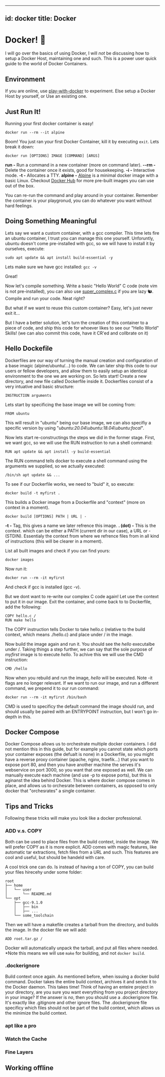 
---
id: docker
title: Docker
---

# Docker! :whale2:

I will go over the basics of using Docker, I will *not* be discussing how to setup a Docker Host, maintaining one and such. This is a power user quick guide to the world of Docker Containers.

## Environment
If you are online, use [play-with-docker](https://labs.play-with-docker.com) to experiment. Else setup a Docker Host by yourself, or Use an existing one.

## Just Run It!
Running your first docker container is easy!

	docker run --rm --it alpine

Boom! You just ran your first Docker Container, kill it by executing `exit`.
Lets break it down:

	docker run [OPTIONS] IMAGE [COMMAND] [ARGS]

**run -**  Run a command in a new container (more on command later).
**--rm -** Delete the container once it exists, good for housekeeping.
**-i -**  Interactive mode.
**-t -** Allocates a TTY.
**alpine -** [Alpine](https://hub.docker.com/_/alpine) is a minimal docker image with a basic Linux. Checkout [Docker Hub](https://hub.docker.com/search) for more pre-built images you can use out of the box.

You can re-run the command and play around in your container. Remember the container is your playgronud, you can do whatever you want without hard feelings.


## Doing Something Meaningful
Lets say we want a custom container, with a gcc compiler.
This time lets fire an ubuntu container, I trust you can manage this one yourself.
Unforuntly, ubuntu doesn't come pre-installed with gcc, so we will have to install it by ourselves, execute:

	sudo apt update && apt install build-essential -y
	
Lets make sure we have gcc installed:
`gcc -v`

Great!

Now let's compile something. Write a basic "Hello World" C code (note vim is not pre-installed), you can also use [super_complex.c](./super_complex.c) if you are lazy :chipmunk:.
Compile and run your code.
Neat right?

But what if we want to reuse this custom container?
Easy, let's just never exit it...

But I have a better solution, let's turn the creation of this container to a piece of code, and ship this code for whoever likes to see our "Hello World" Skills! (we can also commit this code, have it CR'ed and collbrate on it)

## Hello Dockefile

Dockerfiles are our way of turning the manual creation and configuration of a base imagic (alpine/ubuntu/...) to code. We can later ship this code to our users or fellow developers, and allow them to easily setup an identical environment to the one we are working on.
So lets start!
Create a new directory, and new file called Dockerfile inside it.
Dockerfiles consist of a very intuative and basic structure:

	INSTRUCTION arguments

Lets start by specificing the base image we will be coming from:

	FROM ubuntu
	
This will result in "ubuntu" being our base image, we can also specifiy a specific version by using "*ubuntu:20.04\ubuntu:18.04\ubuntu:focal*".

Now lets start re-constructings the steps we did in the former stage.
First, we want gcc, so we will use the RUN instruction to run a shell command:
	
	RUN apt update && apt install -y build-essential

The RUN command tells docker to execute a shell command using the arguments we supplied, so we actually executed:

	/bin/sh apt update && ...
	
To see if our Dockerfile works, we need to "buid" it, so execute:

	docker build -t myfirst .

This builds a Docker image from a Dockerfile and "context" (more on context in a moment).

	docker build [OPTIONS] PATH | URL | -

**-t -** Tag, this gives a name we later refrence this image.
**. (dot) -** This is the context. which can be either a PATH (current dir in our case), a URL or - (STDIN). Essentialy the context from where we refrence files from in all kind of instructions (this will be clearer in a moment). 

List all built images and check if you can find yours:

	docker images

Now run it:	

	docker run --rm -it myfirst
	
And check if gcc is installed (gcc -v).

But we dont want to re-write our complex C code again! Let use the context to put it in our image.
Exit the container, and come back to to Dockerfile, add the following:

	COPY hello.c /
	RUN make hello

The COPY instruction tells Docker to take hello.c (relative to the build context, which means ./hello.c) and place under / in the image.

Now build the image again and run it. You should see the *hello* executalbe under /.
 Taking things a step further, we can say that the sole purpose of *myfirst* image is to execute *hello*. To achive this we will use the CMD instruction:
	
	CMD /hello

Now when you rebuild and run the image, *hello* will be executed. Note -it flags are no longer relevant. If we want to run our image, and run a different command, we prepend it to our run command:

	docker run --rm -it myfirst /bin/bash

CMD is used to specificy the default command the image should run, and should usually be paired with an ENTRYPOINT instruction, but I won't go in-depth in this.

## Docker Compose

Docker Compose allows us to orchestrate multiple docker containers. I did not mention this in this guide, but for example you cannot state which ports your container exposes (the defualt is none) in a Dockerfile, so you might have a reverse proxy container (apache, nginx, traefik...) that you want to expose port 80, and then you have another machine the serves it's webservice on port 3000, so you want that one exposed as well. We can manually execute each machine (and use -p to expose ports), but this is aginanst the idea behind Docker. This is where docker compose comes in place, and allows us to orchesrate between containers, as opposed to only docker that "orchesrates" a single container.


## Tips and Tricks

Following these tricks will make you look like a docker professional.


### ADD v.s. COPY
Both can be used to place files from the build context, inside the image. We will prefer COPY as it is more explicit. ADD comes with magic features, like automatic tar extractions, fetch files from a URL and such. This features are cool and useful, but should be handeld with care.

A cool trick one can do. Is instead of having a ton of COPY, you can build your files hirecehy under some folder:

	root
	├── home
	│   └── user
	│       └── README.md
	└── opt
	    ├── gcc-9.1.0
	    │   ├── bin
	    │   ├── ...
	    └── some_toolchain


Then we will have a makefile creates a tarball from the directory, and builds the image.
In the docker file we will add:

	ADD root.tar.gz /

Docker will automatically unpack the tarball, and put all files where needed.
*Note this means we will use `make` for building, and not `docker build`.

### .dockerignore

Build context once again. As mentioned before, when issuing a docker build command. Docker takes the entire build context, archives it and sends it to the Docker daemon. This takes time! Think of having an enteire project in your directory, are you sure you want everything from you project directory in your image?
If the answer is *no*, then you should use a .dockerignore file. It's exactly like .gitignore and other ignore files. The .dockerignore file specificy which files should not be part of the build context, which allows us the minimize the build context.


### apt like a pro

### Watch the Cache
### Fine Layers

## Working offline
